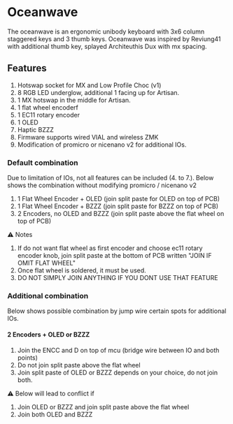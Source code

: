# Oceanwave

The oceanwave is an ergonomic unibody keyboard with 3x6 column staggered keys and 3 thumb keys. Oceanwave was inspired by Reviung41 with additional thumb key, splayed Architeuthis Dux with mx spacing. 

## Features
1. Hotswap socket for MX and Low Profile Choc (v1)
2. 8 RGB LED underglow, additional 1 facing up for Artisan. 
3. 1 MX hotswap in the middle for Artisan. 
4. 1 flat wheel encoderf
5. 1 EC11 rotary encoder
6. 1 OLED
7. Haptic BZZZ
8. Firmware supports wired VIAL and wireless ZMK
9. Modification of promicro or nicenano v2 for additional IOs. 


### Default combination
Due to limitation of IOs, not all features can be included (4. to 7.). Below shows the combination without modifying promicro / nicenano v2

1. 1 Flat Wheel Encoder + OLED  	(join split paste for OLED on top of PCB)
2. 1 Flat Wheel Encoder + BZZZ  	(join split paste for BZZZ on top of PCB)
2. 2 Encoders, no OLED and BZZZ 	(join split paste above the flat wheel on top of PCB)

:warning: Notes

1. If do not want flat wheel as first encoder and choose ec11 rotary encoder knob, join split paste at the bottom of PCB written "JOIN IF OMIT FLAT WHEEL"
2. Once flat wheel is soldered, it must be used.
3. DO NOT SIMPLY JOIN ANYTHING IF YOU DONT USE THAT FEATURE

### Additional combination
Below shows possible combination by jump wire certain spots for additional IOs.

#### 2 Encoders + OLED or BZZZ
1. Join the ENCC and D on top of mcu (bridge wire between IO and both points)
2. Do not join split paste above the flat wheel
3. Join split paste of OLED or BZZZ depends on your choice, do not join both.

:warning: Below will lead to conflict if
1. Join OLED or BZZZ and join split paste above the flat wheel
2. Join both OLED and BZZZ
